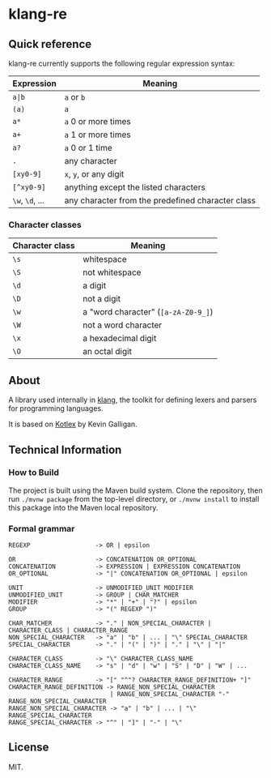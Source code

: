 # klang-re
## Quick reference
klang-re currently supports the following regular expression syntax:

**Expression** |  **Meaning**
--- | ---
`a\|b` | `a` or `b`
`(a)` | `a`
`a*` | `a` 0 or more times
`a+` | `a` 1 or more times
`a?` | `a` 0 or 1 time
`.` | any character
`[xy0-9]` | `x`, `y`, or any digit
`[^xy0-9]` | anything except the listed characters
`\w`, `\d`, ... |  any character from the predefined character class

### Character classes
**Character class** | **Meaning**
--- | ---
`\s` | whitespace
`\S` | not whitespace
`\d` | a digit
`\D` | not a digit
`\w` | a "word character" (`[a-zA-Z0-9_]`)
`\W` | not a word character
`\x` | a hexadecimal digit
`\O` | an octal digit

## About
A library used internally in [klang](https://github.com/j-jzk/klang), the toolkit for defining lexers and parsers for programming languages.

It is based on [Kotlex](https://github.com/Kevinpgalligan/Kotlex/) by Kevin Galligan.

## Technical Information
### How to Build
The project is built using the Maven build system. Clone the repository, then run `./mvnw package` from the top-level directory, or `./mvnw install` to install this package into the Maven local repository.

### Formal grammar
```
REGEXP                  -> OR | epsilon

OR                      -> CONCATENATION OR_OPTIONAL
CONCATENATION           -> EXPRESSION | EXPRESSION CONCATENATION
OR_OPTIONAL             -> "|" CONCATENATION OR_OPTIONAL | epsilon

UNIT                    -> UNMODIFIED_UNIT MODIFIER
UNMODIFIED_UNIT         -> GROUP | CHAR_MATCHER
MODIFIER                -> "*" | "+" | "?" | epsilon
GROUP                   -> "(" REGEXP ")"

CHAR_MATCHER            -> "." | NON_SPECIAL_CHARACTER | CHARACTER_CLASS | CHARACTER_RANGE
NON_SPECIAL_CHARACTER   -> "a" | "b" | ... | "\" SPECIAL_CHARACTER
SPECIAL_CHARACTER       -> "." | "(" | ")" | "." | "\" | "|"

CHARACTER_CLASS         -> "\" CHARACTER_CLASS_NAME
CHARACTER_CLASS_NAME    -> "s" | "d" | "w" | "S" | "D" | "W" | ...

CHARACTER_RANGE         -> "[" "^"? CHARACTER_RANGE_DEFINITION+ "]"
CHARACTER_RANGE_DEFINITION -> RANGE_NON_SPECIAL_CHARACTER
						    | RANGE_NON_SPECIAL_CHARACTER "-" RANGE_NON_SPECIAL_CHARACTER
RANGE_NON_SPECIAL_CHARACTER -> "a" | "b" | ... | "\" RANGE_SPECIAL_CHARACTER
RANGE_SPECIAL_CHARACTER -> "^" | "]" | "-" | "\"
```

## License
MIT.
